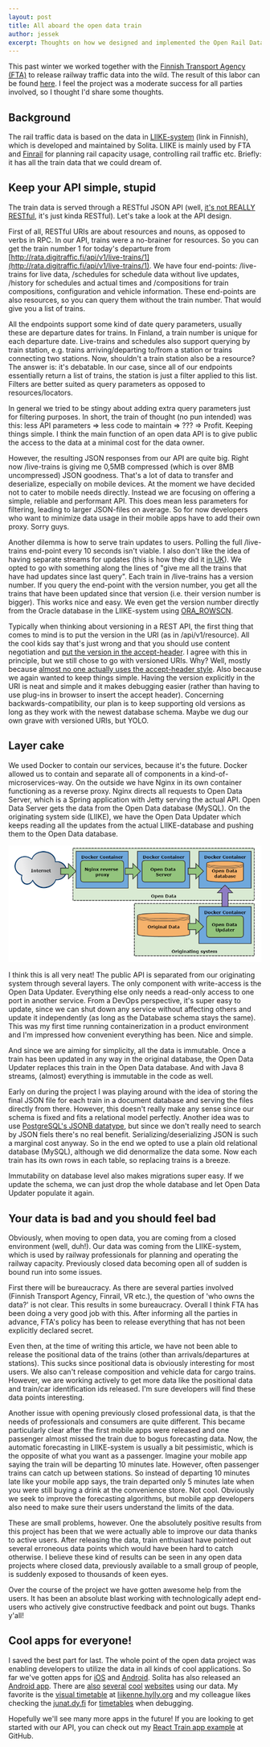 ```yaml
---
layout: post
title: All aboard the open data train
author: jessek
excerpt: Thoughts on how we designed and implemented the Open Rail Data RESTful API.
---
```


This past winter we worked together with the [Finnish Transport Agency (FTA)](http://portal.liikennevirasto.fi/sivu/www/e/) to release railway traffic data into the wild. The result of this labor can be found [here](http://rata.digitraffic.fi/). I feel the project was a moderate success for all parties involved, so I thought I'd share some thoughts.

## Background

The rail traffic data is based on the data in [LIIKE-system](http://portal.liikennevirasto.fi/sivu/www/f/ammattiliikenteen_palvelut/rataverkolla_liikennointi/ratakapasiteetin_hallinta/liike) (link in Finnish), which is developed and maintained by Solita. LIIKE is mainly used by FTA and [Finrail](http://www.finrail.fi/) for planning rail capacity usage, controlling rail traffic etc. Briefly: it has all the train data that we could dream of.

## Keep your API simple, stupid

The train data is served through a RESTful JSON API (well, [it's not REALLY RESTful](http://timelessrepo.com/haters-gonna-hateoas), it's just kinda RESTful). Let's take a look at the API design.

First of all, RESTful URIs are about resources and nouns, as opposed to verbs in RPC. In our API, trains were a no-brainer for resources. So you can get the train number 1 for today's departure from [http://rata.digitraffic.fi/api/v1/live-trains/1](http://rata.digitraffic.fi/api/v1/live-trains/1). We have four end-points: /live-trains for live data, /schedules for schedule data without live updates, /history for schedules and actual times and /compositions for train compositions, configuration and vehicle information. These end-points are also resources, so you can query them without the train number. That would give you a list of trains.

All the endpoints support some kind of date query parameters, usually these are departure dates for trains. In Finland, a train number is unique for each departure date. Live-trains and schedules also support querying by train station, e.g. trains arriving/departing to/from a station or trains connecting two stations. Now, shouldn't a train station also be a resource? The answer is: it's debatable. In our case, since all of our endpoints essentially return a list of trains, the station is just a filter applied to this list. Filters are better suited as query parameters as opposed to resources/locators.

In general we tried to be stingy about adding extra query parameters just for filtering purposes. In short, the train of thought (no pun intended) was this: less API parameters => less code to maintain => ??? => Profit. Keeping things simple. I think the main function of an open data API is to give public the access to the data at a minimal cost for the data owner.

However, the resulting JSON responses from our API are quite big. Right now /live-trains is giving me 0,5MB compressed (which is over 8MB uncompressed) JSON goodness. That's a lot of data to transfer and deserialize, especially on mobile devices. At the moment we have decided not to cater to mobile needs directly. Instead we are focusing on offering a simple, reliable and performant API. This does mean less parameters for filtering, leading to larger JSON-files on average. So for now developers who want to minimize data usage in their mobile apps have to add their own proxy. Sorry guys.

Another dilemma is how to serve train updates to users. Polling the full /live-trains end-point every 10 seconds isn't viable. I also don't like the idea of having separate streams for updates (this is how they did it [in UK](http://nrodwiki.rockshore.net/index.php/About_the_feeds)). We opted to go with something along the lines of "give me all the trains that have had updates since last query". Each train in /live-trains has a version number. If you query the end-point with the version number, you get all the trains that have been updated since that version (i.e. their version number is bigger). This works nice and easy. We even get the version number directly from the Oracle database in the LIIKE-system using [ORA_ROWSCN](http://docs.oracle.com/cd/B19306_01/server.102/b14200/pseudocolumns007.htm).

Typically when thinking about versioning in a REST API, the first thing that comes to mind is to put the version in the URI (as in /api/v1/resource). All the cool kids say that's just wrong and that you should use content negotiation and [put the version in the accept-header](http://blog.steveklabnik.com/posts/2011-07-03-nobody-understands-rest-or-http#i_want_my_api_to_be_versioned). I agree with this in principle, but we still chose to go with versioned URIs. Why? Well, mostly because [almost no one actually uses the accept-header style](http://www.lexicalscope.com/blog/2012/03/12/how-are-rest-apis-versioned/). Also because we again wanted to keep things simple. Having the version explicitly in the URI is neat and simple and it makes debugging easier (rather than having to use plug-ins in browser to insert the accept header). Concerning backwards-compatibility, our plan is to keep supporting old versions as long as they work with the newest database schema. Maybe we dug our own grave with versioned URIs, but YOLO.


## Layer cake

We used Docker to contain our services, because it's the future. Docker allowed us to contain and separate all of components in a kind-of-microservices-way. On the outside we have Nginx in its own container functioning as a reverse proxy. Nginx directs all requests to Open Data Server, which is a Spring application with Jetty serving the actual API. Open Data Server gets the data from the Open Data database (MySQL). On the originating system side (LIIKE), we have the Open Data Updater which keeps reading all the updates from the actual LIIKE-database and pushing them to the Open Data database.

![Architecture](/img/open-train-data/architecture.png)

I think this is all very neat! The public API is separated from our originating system through several layers. The only component with write-access is the Open Data Updater. Everything else only needs a read-only access to one port in another service. From a DevOps perspective, it's super easy to update, since we can shut down any service without affecting others and update it independently (as long as the Database schema stays the same). This was my first time running containerization in a product environment and I'm impressed how convenient everything has been. Nice and simple.

And since we are aiming for simplicity, all the data is immutable. Once a train has been updated in any way in the original database, the Open Data Updater replaces this train in the Open Data database. And with Java 8 streams, (almost) everything is immutable in the code as well.

Early on during the project I was playing around with the idea of storing the final JSON file for each train in a document database and serving the files directly from there. However, this doesn't really make any sense since our schema is fixed and fits a relational model perfectly. Another idea was to use [PostgreSQL's JSONB datatype](https://www.compose.io/articles/is-postgresql-your-next-json-database/), but since we don't really need to search by JSON fiels there's no real benefit. Serializing/deserializing JSON is such a marginal cost anyway. So in the end we opted to use a plain old relational database (MySQL), although we did denormalize the data some. Now each train has its own rows in each table, so replacing trains is a breeze.

Immutability on database level also makes migrations super easy. If we update the schema, we can just drop the whole database and let Open Data Updater populate it again.


## Your data is bad and you should feel bad

Obviously, when moving to open data, you are coming from a closed environment (well, duh!). Our data was coming from the LIIKE-system, which is used by railway professionals for planning and operating the railway capacity. Previously closed data becoming open all of sudden is bound run into some issues.

First there will be bureaucracy. As there are several parties involved (Finnish Transport Agency, Finrail, VR etc.), the question of 'who owns the data?' is not clear. This results in some bureaucracy. Overall I think FTA has been doing a very good job with this. After informing all the parties in advance, FTA's policy has been to release everything that has not been explicitly declared secret.

Even then, at the time of writing this article, we have not been able to release the positional data of the trains (other than arrivals/departures at stations). This sucks since positional data is obviously interesting for most users. We also can't release composition and vehicle data for cargo trains. However, we are working actively to get more data like the positional data and train/car identification ids released. I'm sure developers will find these data points interesting.

Another issue with opening previously closed professional data, is that the needs of professionals and consumers are quite different. This became particularly clear after the first mobile apps were released and one passenger almost missed the train due to bogus forecasting data. Now, the automatic forecasting in LIIKE-system is usually a bit pessimistic, which is the opposite of what you want as a passenger. Imagine your mobile app saying the train will be departing 10 minutes late. However, often passenger trains can catch up between stations. So instead of departing 10 minutes late like your mobile app says, the train departed only  5 minutes late when you were still buying a drink at the convenience store. Not cool. Obviously we seek to improve the forecasting algorithms, but mobile app developers also need to make sure their users understand the limits of the data.

These are small problems, however. One the absolutely positive results from this project has been that we were actually able to improve our data thanks to active users. After releasing the data, train enthusiast have pointed out several erroneous data points which would have been hard to catch otherwise. I believe these kind of results can be seen in any open data projects where closed data, previously available to a small group of people, is suddenly exposed to thousands of keen eyes.

Over the course of the project we have gotten awesome help from the users. It has been an absolute blast working with technologically adept end-users who actively give constructive feedback and point out bugs. Thanks y'all!


## Cool apps for everyone!

I saved the best part for last. The whole point of the open data project was enabling developers to utilize the data in all kinds of cool applications. So far we've gotten apps for [iOS](https://itunes.apple.com/WebObjects/MZStore.woa/wa/viewSoftware?id=991575491&mt=8) and [Android](https://play.google.com/store/apps/details?id=com.junainfo). Solita has also released an [Android app](https://play.google.com/store/apps/details?id=fi.solita.junailija). There are [also](http://www.junainfo.com/) [several](http://junat.eu/) [cool](http://junat.dy.fi/liikenne/) [websites](http://julia.dy.fi/) using our data. My favorite is the [visual timetable](http://liikenne.hylly.org/rata/reaali/) at [liikenne.hylly.org](http://liikenne.hylly.org/) and my colleague likes checking the [junat.dy.fi](http://junat.dy.fi/liikenne) for [timetables](http://junat.dy.fi/liikenne/juna/382/2015-07-07) when debugging.

Hopefully we'll see many more apps in the future! If you are looking to get started with our API, you can check out my [React Train app example](https://github.com/sh0guni/react-train-exercise) at GitHub.
